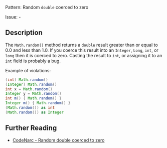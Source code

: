 Pattern: Random `double` coerced to zero

Issue: -

## Description

The `Math.random()` method returns a `double` result greater than or equal to 0.0 and less than 1.0. If you coerce this result into an `Integer`, `Long`, `int`, or `long` then it is coerced to zero. Casting the result to `int`, or assigning it to an `int` field is probably a bug.

Example of violations:

``` groovy
(int) Math.random()
(Integer) Math.random()
int x = Math.random()
Integer y = Math.random()
int m() { Math.random() }
Integer m() { Math.random() }
(Math.random()) as int
(Math.random()) as Integer
```

## Further Reading

* [CodeNarc - Random double coerced to zero](http://codenarc.sourceforge.net/codenarc-rules-basic.html#RandomDoubleCoercedToZero)